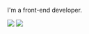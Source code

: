 I'm a front-end developer.

![](https://github-readme-stats.vercel.app/api?username=luoxupan&show_icons=true&icon_color=0dad71&text_color=24292e&bg_color=ffffff&hide_title=true&theme=green&hide_border=true)   ![](https://github-readme-stats.vercel.app/api/top-langs/?username=luoxupan&show_icons=true&layout=compact&theme=green&hide_border=true&hide=html,css)
